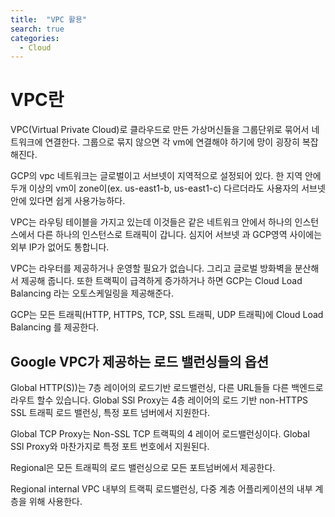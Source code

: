 ```yaml
---
title:  "VPC 활용"
search: true
categories: 
  - Cloud
---
```


# VPC란

VPC(Virtual Private Cloud)로 클라우드로 만든 가상머신들을 그룹단위로 묶어서 네트워크에 연결한다. 그룹으로 묶지 않으면 각 vm에 연결해야 하기에 망이 굉장히 복잡해진다. 

GCP의 vpc 네트워크는 글로벌이고 서브넷이 지역적으로 설정되어 있다.
한 지역 안에 두개 이상의 vm이 zone이(ex. us-east1-b, us-east1-c) 다르더라도 사용자의 서브넷 안에 있다면 쉽게 사용가능하다.

VPC는 라우팅 테이블을 가지고 있는데 이것들은 같은 네트워크 안에서 하나의 인스턴스에서 다른 하나의 인스턴스로 트래픽이 갑니다. 심지어 서브넷 과 GCP영역 사이에는 외부 IP가 없어도 통합니다. 

VPC는 라우터를 제공하거나 운영할 필요가 없습니다. 그리고 글로벌 방화벽을 분산해서 제공해 줍니다.
또한 트랙픽이 급격하게 증가하거나 하면 GCP는 Cloud Load Balancing 라는 오토스케일링을 제공해준다. 

GCP는 모든 트래픽(HTTP, HTTPS, TCP, SSL 트래픽, UDP 트래픽)에 Cloud Load Balancing 를 제공한다.

## Google VPC가 제공하는 로드 밸런싱들의 옵션
Global HTTP(S))는 7층 레이어의 로드기반 로드밸런싱, 다른 URL들들 다른 백엔드로 라우트 할수 있습니다.
Global SSl Proxy는 4층 레이어의 로드 기반 non-HTTPS SSL 트래픽 로드 밸런싱, 특정 포트 넘버에서 지원한다.

Global TCP Proxy는 Non-SSL TCP 트랙픽의 4 레이어 로드밸런싱이다. Global SSl Proxy와 마찬가지로 특정 포트 번호에서 지원된다.

Regional은 모든 트래픽의 로드 밸런싱으로 모든 포트넘버에서 제공한다.

Regional internal  VPC 내부의 트랙픽 로드밸런싱, 다중 계층 어플리케이션의 내부 계층을 위해 사용한다.
